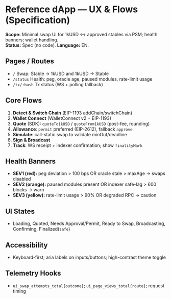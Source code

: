 # Reference dApp — UX & Flows (Specification)
**Scope:** Minimal swap UI for 1kUSD ↔ approved stables via PSM; health banners; wallet handling.  
**Status:** Spec (no code). **Language:** EN.

## Pages / Routes
- `/` Swap: Stable → 1kUSD and 1kUSD → Stable
- `/status` Health: peg, oracle age, paused modules, rate-limit usage
- `/tx/:hash` Tx status (WS + polling fallback)

## Core Flows
1) **Detect & Switch Chain** (EIP-1193 addChain/switchChain)
2) **Wallet Connect** (WalletConnect v2 + EIP-1193)
3) **Quote** (SDK): `quoteTo1kUSD` / `quoteFrom1kUSD` (post-fee, rounding)
4) **Allowance**: `permit` preferred (EIP-2612), fallback `approve`
5) **Simulate**: call-static swap to validate minOut/deadline
6) **Sign & Broadcast**
7) **Track**: WS receipt + indexer confirmation; show `finalityMark`

## Health Banners
- **SEV1 (red):** peg deviation > 100 bps OR oracle stale > maxAge → swaps disabled
- **SEV2 (orange):** paused modules present OR indexer safe-lag > 600 blocks → warn
- **SEV3 (yellow):** rate-limit usage > 90% OR degraded RPC → caution

## UI States
- Loading, Quoted, Needs Approval/Permit, Ready to Swap, Broadcasting, Confirming, Finalized(`safe`)

## Accessibility
- Keyboard-first; aria labels on inputs/buttons; high-contrast theme toggle

## Telemetry Hooks
- `ui_swap_attempts_total{outcome}`; `ui_page_views_total{route}`; request timing
